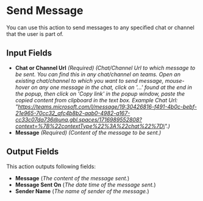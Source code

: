 # Send Message

You can use this action to send messages to any specified chat or channel that the user is part of.

## Input Fields

- **Chat or Channel Url** *(Required)* *(Chat/Channel Url to which message to be sent. You can find this in any chat/channel on teams. Open an existing chat/channel to which you want to send message, mouse-hover on any one message in the chat, click on '...' found at the end in the popup, then click on 'Copy link' in the popup window, paste the copied content from clipboard in the text box. Example Chat Url: \"https://teams.microsoft.com/l/message/19:30426816-f491-4b0c-bebf-21e965-70cc32_afc4b8b2-aab0-4982-a167-cc33c07da736@unq.gbl.spaces/1716989552808?context=%7B%22contextType%22%3A%22chat%22%7D\".)*
- **Message** *(Required)* *(Content of the message to be sent.)*

## Output Fields

This action outputs following fields:

- **Message** (*The content of the message sent.*)
- **Message Sent On** (*The date time of the message sent.*)
- **Sender Name** (*The name of sender of the message.*)

